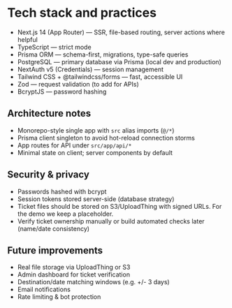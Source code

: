 # Tech stack and practices

- Next.js 14 (App Router) — SSR, file-based routing, server actions where helpful
- TypeScript — strict mode
- Prisma ORM — schema-first, migrations, type-safe queries
- PostgreSQL — primary database via Prisma (local dev and production)
- NextAuth v5 (Credentials) — session management
- Tailwind CSS + @tailwindcss/forms — fast, accessible UI
- Zod — request validation (to add for APIs)
- BcryptJS — password hashing

## Architecture notes
- Monorepo-style single app with `src` alias imports (`@/*`)
- Prisma client singleton to avoid hot-reload connection storms
- App routes for API under `src/app/api/*`
- Minimal state on client; server components by default

## Security & privacy
- Passwords hashed with bcrypt
- Session tokens stored server-side (database strategy)
- Ticket files should be stored on S3/UploadThing with signed URLs. For the demo we keep a placeholder.
- Verify ticket ownership manually or build automated checks later (name/date consistency)

## Future improvements
- Real file storage via UploadThing or S3
- Admin dashboard for ticket verification
- Destination/date matching windows (e.g. +/- 3 days)
- Email notifications
- Rate limiting & bot protection
